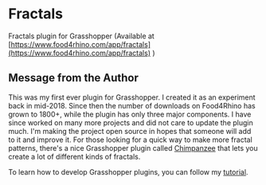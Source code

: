 # Fractals

Fractals plugin for Grasshopper (Available at [https://www.food4rhino.com/app/fractals](https://www.food4rhino.com/app/fractals) )

## Message from the Author

This was my first ever plugin for Grasshopper. I created it as an experiment back in mid-2018. Since then the number of downloads on Food4Rhino has grown to 1800+, while the plugin has only three major components. I have since worked on many more projects and did not care to update the plugin much. I'm making the project open source in hopes that someone will add to it and improve it. For those looking for a quick way to make more fractal patterns, there's a nice Grasshopper plugin called [Chimpanzee](https://www.food4rhino.com/app/chimpanzee) that lets you create a lot of different kinds of fractals.

To learn how to develop Grasshopper plugins, you can follow my [tutorial](https://github.com/pm-Architect/GrasshopperCSharpTutorial).